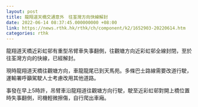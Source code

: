 ```yaml
---
layout: post
title: 龍翔道天橋交通意外　往荃灣方向快線解封
date: 2022-06-14 08:37:45.000000000 +08:00
link: https://news.rthk.hk/rthk/ch/component/k2/1652903-20220614.htm
categories: rthk
---
```


龍翔道天橋近彩虹邨有重型吊臂車失事翻側，往觀塘方向近彩虹邨全線封閉，至於往荃灣方向的快線，已經解封。

現時龍翔道天橋往觀塘方向，車龍龍尾已到天馬苑。多條巴士路線需要改道行駛，運輸署呼籲駕駛人士考慮改用其他道路。

事發在早上5時許，吊臂車沿龍翔道往觀塘方向行駛，駛至近彩虹邨對開上橋位置時失事翻側，司機輕微擦傷，自行爬出車廂。
